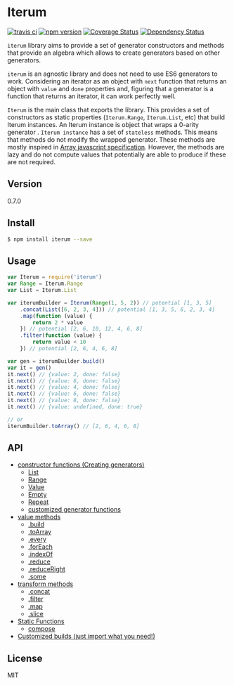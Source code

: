 # Iterum

[![travis ci][1]][2]
[![npm version][3]][4]
[![Coverage Status][5]][6]
[![Dependency Status][7]][8]

`iterum` library aims to provide a set of generator constructors and methods that provide an algebra which allows to create generators based on other generators. 

`iterum` is an agnostic library and does not need to use ES6 generators to work. Considering an iterator as an object with `next` function that returns an object with `value` and `done` properties and, figuring that a generator is a function that returns an iterator, it can work perfectly well.

`Iterum` is the main class that exports the library. This provides a set of constructors as static properties (`Iterum.Range`, `Iterum.List`, etc) that build Iterum instances. An Iterum instance is object that wraps a 0-arity generator . `Iterum instance` has a set of `stateless` methods. This means that methods do not modify the wrapped generator. These methods are mostly inspired in [Array javascript specification](https://developer.mozilla.org/en-US/docs/Web/JavaScript/Reference/Global_Objects/Array). However, the methods are lazy and do not compute values that potentially are able to produce if these are not required.

## Version
0.7.0

## Install

``` bash
$ npm install iterum --save
```

## Usage
``` javascript
var Iterum = require('iterum')
var Range = Iterum.Range
var List = Iterum.List

var iterumBuilder = Iterum(Range(1, 5, 2)) // potential [1, 3, 5]
    .concat(List([6, 2, 3, 4])) // potential [1, 3, 5, 6, 2, 3, 4]
    .map(function (value) {
        return 2 * value
    }) // potential [2, 6, 10, 12, 4, 6, 8]
    .filter(function (value) {
        return value < 10
    }) // potential [2, 6, 4, 6, 8]

var gen = iterumBuilder.build()
var it = gen()
it.next() // {value: 2, done: false}
it.next() // {value: 6, done: false}
it.next() // {value: 4, done: false}
it.next() // {value: 6, done: false}
it.next() // {value: 8, done: false}
it.next() // {value: undefined, done: true}

// or
iterumBuilder.toArray() // [2, 6, 4, 6, 8]
```

## API
- [constructor functions (Creating generators)](doc/API_constructor.md)
    - [List](doc/API_constructor.md#list-array)
    - [Range](doc/API_constructor.md#range-start-end-increase--1)
    - [Value](doc/API_constructor.md#value-value)
    - [Empty](doc/API_constructor.md#empty-)
    - [Repeat](doc/API_constructor.md#repeat-value-n--infinity)
    - [customized generator functions](doc/API_constructor.md#functions-customized-generators)
- [value methods](doc/API_value_methods.md)
    - [.build](doc/API_value_methods.md#build-)
    - [.toArray](doc/API_value_methods.md#toarray-)
    - [.every](doc/API_value_methods.md#every-cb-context--this)
    - [.forEach](doc/API_value_methods.md#foreach-cb-context)
    - [.indexOf](doc/API_value_methods.md#indexof-elem)
    - [.reduce](doc/API_value_methods.md#reduce-cb-initialvalue)
    - [.reduceRight](doc/API_value_methods.md#reduceright-cb-initialvalue)
    - [.some](doc/API_value_methods.md#some-cb-context--this)
- [transform methods](doc/API_transform_methods.md)
    - [.concat](doc/API_transform_methods.md#concat-generator)
    - [.filter](doc/API_transform_methods.md#filter-cb-context--this)
    - [.map](doc/API_transform_methods.md#map-cb-context--this)
    - [.slice](doc/API_transform_methods.md#slice-start--0-end--infinity)
- [Static Functions](doc/API_static_functions.md)
    - [compose](doc/API_static_functions.md#iterumcompose-generators)
- [Customized builds (just import what you need!)](doc/customized_builds.md)

## License
MIT


  [1]: https://travis-ci.org/xgbuils/iterum.svg?branch=master
  [2]: https://travis-ci.org/xgbuils/iterum
  [3]: https://badge.fury.io/js/iterum.svg
  [4]: https://badge.fury.io/js/iterum
  [5]: https://coveralls.io/repos/github/xgbuils/iterum/badge.svg?branch=master
  [6]: https://coveralls.io/github/xgbuils/iterum?branch=master
  [7]: https://david-dm.org/xgbuils/iterum.svg
  [8]: https://david-dm.org/xgbuils/iterum